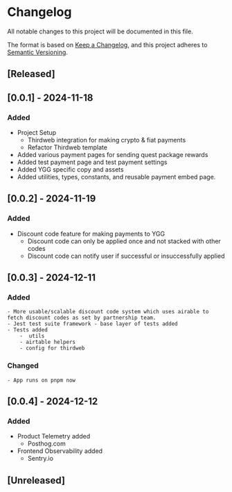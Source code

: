 # Changelog

All notable changes to this project will be documented in this file.

The format is based on [Keep a Changelog](https://keepachangelog.com/en/1.0.0/),
and this project adheres to [Semantic Versioning](https://semver.org/spec/v2.0.0.html).

## [Released]

## [0.0.1] - 2024-11-18

### Added

- Project Setup
    - Thirdweb integration for making crypto & fiat payments
    - Refactor Thirdweb template
- Added various payment pages for sending quest package rewards
- Added test payment page and test payment settings
- Added YGG specific copy and assets
- Added utilities, types, constants, and reusable payment embed page.

## [0.0.2] - 2024-11-19

### Added

- Discount code feature for making payments to YGG
    - Discount code can only be applied once and not stacked with other codes
    - Discount code can notify user if successful or insuccessfully applied

## [0.0.3] - 2024-12-11

### Added

    - More usable/scalable discount code system which uses airable to fetch discount codes as set by partnership team.
    - Jest test suite framework - base layer of tests added
    - Tests added
        -  utils
        - airtable helpers
        - config for thirdweb

### Changed

    - App runs on pnpm now

## [0.0.4] - 2024-12-12

### Added

- Product Telemetry added
    - Posthog.com
- Frontend Observability added
    - Sentry.io

## [Unreleased]
